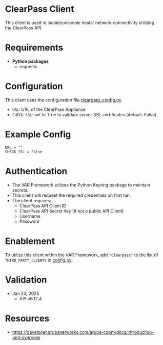 # ClearPass Client
This client is used to isolate/unisolate hosts' network connectivity utilizing the ClearPass API.  

# Requirements
- __Python packages__
  - requests

# Configuration
This client uses the configuration file [clearpass_config.py](clearpass_config.py). 
  - `URL`: URL of the ClearPass Appliance
  - `CHECK_SSL`: set to True to validate server SSL certificates (default: False)
  
# Example Config
```
URL = ""
CHECK_SSL = False
```

# Authentication
- The VAR Framework utilizes the Python Keyring package to maintain secrets. 
- This client will request the required credentials on first run. 
- The client requires:
   - ClearPass API Client ID
   - ClearPass API Secret Key (if not a public API Client)
   - Username
   - Password

# Enablement
To utilize this client within the VAR Framework, add `"clearpass"` to the list of `THIRD_PARTY_CLIENTS` in [config.py](../../config.py).

# Validation
- Jan 24, 2025
  - API v6.12.4

# Resources
- https://developer.arubanetworks.com/aruba-cppm/docs/introduction-and-overview